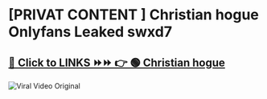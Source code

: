 
 # [PRIVAT CONTENT ] Christian hogue Onlyfans Leaked swxd7

## <h2><a href="https://clipsfans.com/Christian_hogue&ref=git">🔗 Click to LINKS ⏩⏩ 👉 🟢 Christian hogue </a></h2>

<a href="https://clipsfans.com/Christian_hogue&ref=git" rel="nofollow" data-target="animated-image.originalLink"><img src="https://i.ibb.co.com/xMMVF88/686577567.gif" alt="Viral Video Original" style="max-width: 100%; display: inline-block;" data-target="animated-image.originalImage"></a>

